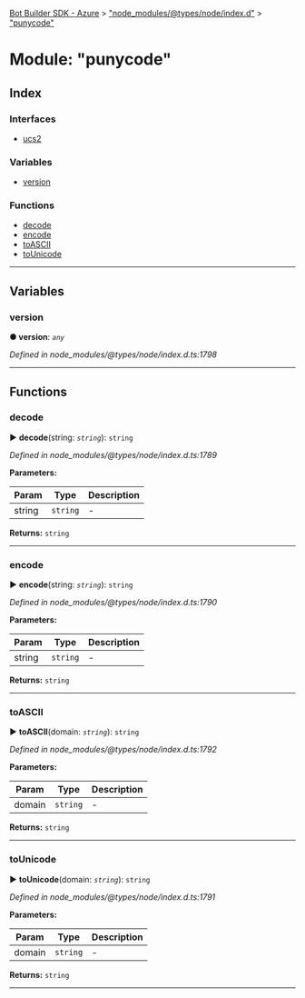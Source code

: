 [Bot Builder SDK - Azure](../README.md) > ["node_modules/@types/node/index.d"](../modules/_node_modules__types_node_index_d_.md) > ["punycode"](../modules/_node_modules__types_node_index_d_._punycode_.md)



# Module: "punycode"

## Index

### Interfaces

* [ucs2](../interfaces/_node_modules__types_node_index_d_._punycode_.ucs2.md)


### Variables

* [version](_node_modules__types_node_index_d_._punycode_.md#version)


### Functions

* [decode](_node_modules__types_node_index_d_._punycode_.md#decode)
* [encode](_node_modules__types_node_index_d_._punycode_.md#encode)
* [toASCII](_node_modules__types_node_index_d_._punycode_.md#toascii)
* [toUnicode](_node_modules__types_node_index_d_._punycode_.md#tounicode)



---
## Variables
<a id="version"></a>

###  version

**●  version**:  *`any`* 

*Defined in node_modules/@types/node/index.d.ts:1798*





___


## Functions
<a id="decode"></a>

###  decode

► **decode**(string: *`string`*): `string`



*Defined in node_modules/@types/node/index.d.ts:1789*



**Parameters:**

| Param | Type | Description |
| ------ | ------ | ------ |
| string | `string`   |  - |





**Returns:** `string`





___

<a id="encode"></a>

###  encode

► **encode**(string: *`string`*): `string`



*Defined in node_modules/@types/node/index.d.ts:1790*



**Parameters:**

| Param | Type | Description |
| ------ | ------ | ------ |
| string | `string`   |  - |





**Returns:** `string`





___

<a id="toascii"></a>

###  toASCII

► **toASCII**(domain: *`string`*): `string`



*Defined in node_modules/@types/node/index.d.ts:1792*



**Parameters:**

| Param | Type | Description |
| ------ | ------ | ------ |
| domain | `string`   |  - |





**Returns:** `string`





___

<a id="tounicode"></a>

###  toUnicode

► **toUnicode**(domain: *`string`*): `string`



*Defined in node_modules/@types/node/index.d.ts:1791*



**Parameters:**

| Param | Type | Description |
| ------ | ------ | ------ |
| domain | `string`   |  - |





**Returns:** `string`





___


